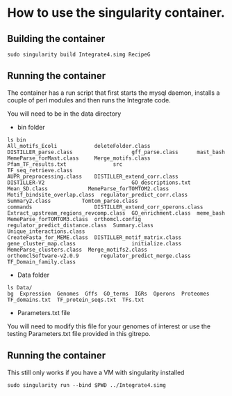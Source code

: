 # How to use the singularity container.


## Building the container

```
sudo singularity build Integrate4.simg RecipeG
```

## Running the container

The container has a run script that first starts the mysql daemon, installs a couple of perl modules and then runs the Integrate code.

You will need to be in the data directory

* bin folder

```
ls bin
All_motifs_Ecoli            deleteFolder.class                   DISTILLER_parse.class                   gff_parse.class      mast_bash                 MemeParse_forMast.class     Merge_motifs.class            Pfam_TF_results.txt               src                     TF_seq_retrieve.class
AUPR_preprocessing.class    DISTILLER_extend_corr.class          DISTILLER-V2                            GO_descriptions.txt  Mean_SD.class             MemeParse_forTOMTOM2.class  Motif_bindsite_overlap.class  regulator_predict_corr.class      Summary2.class          Tomtom_parse.class
commands                    DISTILLER_extend_corr_operons.class  Extract_upstream_regions_revcomp.class  GO_enrichment.class  meme_bash                 MemeParse_forTOMTOM3.class  orthomcl.config               regulator_predict_distance.class  Summary.class           Unique_interactions.class
CreateFasta_for_MEME.class  DISTILLER_motif_matrix.class         gene_cluster_map.class                  initialize.class     MemeParse_clusters.class  Merge_motifs2.class         orthomclSoftware-v2.0.9       regulator_predict_merge.class     TF_Domain_family.class
```

* Data folder

```
ls Data/
bg  Expression  Genomes  Gffs  GO_terms  IGRs  Operons  Proteomes  TF_domains.txt  TF_protein_seqs.txt  TFs.txt
```

* Parameters.txt file

You will need to modify this file for your genomes of interest or use the testing Parameters.txt file provided in this gitrepo.


## Running the container

This still only works if you have a VM with singularity installed

```
sudo singularity run --bind $PWD ../Integrate4.simg
```

